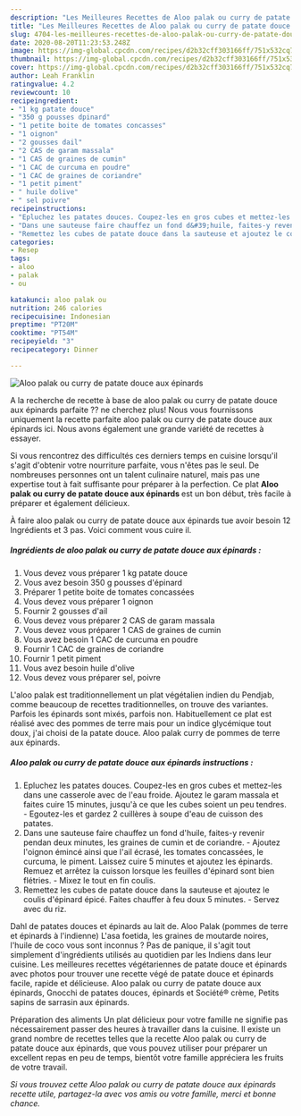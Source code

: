 ```yaml
---
description: "Les Meilleures Recettes de Aloo palak ou curry de patate douce aux épinards"
title: "Les Meilleures Recettes de Aloo palak ou curry de patate douce aux épinards"
slug: 4704-les-meilleures-recettes-de-aloo-palak-ou-curry-de-patate-douce-aux-epinards
date: 2020-08-20T11:23:53.248Z
image: https://img-global.cpcdn.com/recipes/d2b32cff303166ff/751x532cq70/aloo-palak-ou-curry-de-patate-douce-aux-epinards-photo-principale-de-la-recette.jpg
thumbnail: https://img-global.cpcdn.com/recipes/d2b32cff303166ff/751x532cq70/aloo-palak-ou-curry-de-patate-douce-aux-epinards-photo-principale-de-la-recette.jpg
cover: https://img-global.cpcdn.com/recipes/d2b32cff303166ff/751x532cq70/aloo-palak-ou-curry-de-patate-douce-aux-epinards-photo-principale-de-la-recette.jpg
author: Leah Franklin
ratingvalue: 4.2
reviewcount: 10
recipeingredient:
- "1 kg patate douce"
- "350 g pousses dpinard"
- "1 petite boite de tomates concasses"
- "1 oignon"
- "2 gousses dail"
- "2 CAS de garam massala"
- "1 CAS de graines de cumin"
- "1 CAC de curcuma en poudre"
- "1 CAC de graines de coriandre"
- "1 petit piment"
- " huile dolive"
- " sel poivre"
recipeinstructions:
- "Epluchez les patates douces. Coupez-les en gros cubes et mettez-les dans une casserole avec de l&#39;eau froide. Ajoutez le garam massala et faites cuire 15 minutes, jusqu&#39;à ce que les cubes soient un peu tendres. Egoutez-les et gardez 2 cuillères à soupe d&#39;eau de cuisson des patates."
- "Dans une sauteuse faire chauffez un fond d&#39;huile, faites-y revenir pendan deux minutes, les graines de cumin et de coriandre. Ajoutez l&#39;oignon émincé ainsi que l&#39;ail écrasé, les tomates concassées, le curcuma, le piment. Laissez cuire 5 minutes et ajoutez les épinards. Remuez et arrêtez la cuisson lorsque les feuilles d&#39;épinard sont bien flétries. Mixez le tout en fin coulis."
- "Remettez les cubes de patate douce dans la sauteuse et ajoutez le coulis d&#39;épinard épicé. Faites chauffer à feu doux 5 minutes. Servez avec du riz."
categories:
- Resep
tags:
- aloo
- palak
- ou

katakunci: aloo palak ou 
nutrition: 246 calories
recipecuisine: Indonesian
preptime: "PT20M"
cooktime: "PT54M"
recipeyield: "3"
recipecategory: Dinner

---
```



![Aloo palak ou curry de patate douce aux épinards](https://img-global.cpcdn.com/recipes/d2b32cff303166ff/751x532cq70/aloo-palak-ou-curry-de-patate-douce-aux-epinards-photo-principale-de-la-recette.jpg)

A la recherche de recette à base de aloo palak ou curry de patate douce aux épinards parfaite ?? ne cherchez plus! Nous vous fournissons uniquement la recette parfaite aloo palak ou curry de patate douce aux épinards ici. Nous avons également une grande variété de recettes à essayer.

Si vous rencontrez des difficultés ces derniers temps en cuisine lorsqu'il s'agit d'obtenir votre nourriture parfaite, vous n'êtes pas le seul. De nombreuses personnes ont un talent culinaire naturel, mais pas une expertise tout à fait suffisante pour préparer à la perfection. Ce plat <strong> Aloo palak ou curry de patate douce aux épinards </strong> est un bon début, très facile à préparer et également délicieux.

<!--inarticleads1-->

À faire aloo palak ou curry de patate douce aux épinards tue avoir besoin 12 Ingrédients et 3 pas. Voici comment vous cuire il.

##### Ingrédients de aloo palak ou curry de patate douce aux épinards :

1. Vous devez vous préparer 1 kg patate douce
1. Vous avez besoin 350 g pousses d&#39;épinard
1. Préparer 1 petite boite de tomates concassées
1. Vous devez vous préparer 1 oignon
1. Fournir 2 gousses d&#39;ail
1. Vous devez vous préparer 2 CAS de garam massala
1. Vous devez vous préparer 1 CAS de graines de cumin
1. Vous avez besoin 1 CAC de curcuma en poudre
1. Fournir 1 CAC de graines de coriandre
1. Fournir 1 petit piment
1. Vous avez besoin  huile d&#39;olive
1. Vous devez vous préparer  sel, poivre


L&#39;aloo palak est traditionnellement un plat végétalien indien du Pendjab, comme beaucoup de recettes traditionnelles, on trouve des variantes. Parfois les épinards sont mixés, parfois non. Habituellement ce plat est réalisé avec des pommes de terre mais pour un indice glycémique tout doux, j&#39;ai choisi de la patate douce. Aloo palak curry de pommes de terre aux épinards. 

<!--inarticleads2-->

##### Aloo palak ou curry de patate douce aux épinards instructions :

1. Epluchez les patates douces. Coupez-les en gros cubes et mettez-les dans une casserole avec de l&#39;eau froide. Ajoutez le garam massala et faites cuire 15 minutes, jusqu&#39;à ce que les cubes soient un peu tendres. - Egoutez-les et gardez 2 cuillères à soupe d&#39;eau de cuisson des patates.
1. Dans une sauteuse faire chauffez un fond d&#39;huile, faites-y revenir pendan deux minutes, les graines de cumin et de coriandre. - Ajoutez l&#39;oignon émincé ainsi que l&#39;ail écrasé, les tomates concassées, le curcuma, le piment. Laissez cuire 5 minutes et ajoutez les épinards. Remuez et arrêtez la cuisson lorsque les feuilles d&#39;épinard sont bien flétries. - Mixez le tout en fin coulis.
1. Remettez les cubes de patate douce dans la sauteuse et ajoutez le coulis d&#39;épinard épicé. Faites chauffer à feu doux 5 minutes. - Servez avec du riz.


Dahl de patates douces et épinards au lait de. Aloo Palak (pommes de terre et épinards à l&#39;indienne) L&#39;asa foetida, les graines de moutarde noires, l&#39;huile de coco vous sont inconnus ? Pas de panique, il s&#39;agit tout simplement d&#39;ingrédients utilisés au quotidien par les Indiens dans leur cuisine. Les meilleures recettes végétariennes de patate douce et épinards avec photos pour trouver une recette végé de patate douce et épinards facile, rapide et délicieuse. Aloo palak ou curry de patate douce aux épinards, Gnocchi de patates douces, épinards et Société® crème, Petits sapins de sarrasin aux épinards. 

<!--inarticleads1-->

<p>
Préparation des aliments Un plat délicieux pour votre famille ne signifie pas nécessairement passer des heures à travailler dans la cuisine. Il existe un grand nombre de recettes telles que la recette Aloo palak ou curry de patate douce aux épinards, que vous pouvez utiliser pour préparer un excellent repas en peu de temps, bientôt votre famille appréciera les fruits de votre travail.
</p>

<p>
<i>Si vous trouvez cette Aloo palak ou curry de patate douce aux épinards recette utile, partagez-la avec vos amis ou votre famille, merci et bonne chance.</i>
</p>
